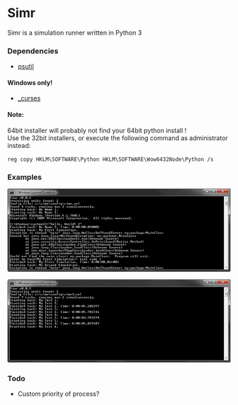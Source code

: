 # Simr


Simr is a simulation runner written in Python 3

### Dependencies  
- [psutil](https://pythonhosted.org/psutil/)

#### Windows only!  
- [\_curses](http://www.lfd.uci.edu/~gohlke/pythonlibs/#curses)

#### Note:  
64bit installer will probably not find your 64bit python install !  
Use the 32bit installers, or execute the following command as administrator instead:
```
reg copy HKLM\SOFTWARE\Python HKLM\SOFTWARE\Wow6432Node\Python /s
```

### Examples  
![example 1](github/Simr_1.png)

![example 2](github/Simr_2.png)

### Todo  
- Custom priority of process?
